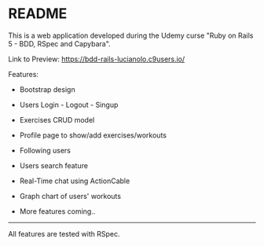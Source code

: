 # README

This is a web application developed during the Udemy curse "Ruby on Rails 5 - BDD, RSpec and Capybara".

Link to Preview: https://bdd-rails-lucianolo.c9users.io/


Features: 

* Bootstrap design

* Users Login - Logout - Singup

* Exercises CRUD model

* Profile page to show/add exercises/workouts

* Following users

* Users search feature

* Real-Time chat using ActionCable

* Graph chart of users' workouts

* More features coming..


-----------------------------------

All features are tested with RSpec.
